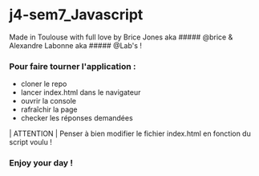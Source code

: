 # j4-sem7_Javascript

Made in Toulouse with full love by Brice Jones aka ##### @brice & Alexandre Labonne aka ##### @Lab's !

### Pour faire tourner l'application :

- cloner le repo
- lancer index.html dans le navigateur
- ouvrir la console
- rafraîchir la page
- checker les réponses demandées

| ATTENTION |
Penser à bien modifier le fichier index.html en fonction du script voulu !



### Enjoy your day !

